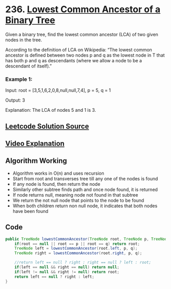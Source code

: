# 236. [Lowest Common Ancestor of a Binary Tree](https://leetcode.com/problems/lowest-common-ancestor-of-a-binary-tree/description/)

Given a binary tree, find the lowest common ancestor (LCA) of two given nodes in the tree.

According to the definition of LCA on Wikipedia: “The lowest common ancestor is defined between two nodes p and q as the lowest node in T that has both p and q as descendants (where we allow a node to be a descendant of itself).”

### Example 1:
Input: root = [3,5,1,6,2,0,8,null,null,7,4], p = 5, q = 1

Output: 3

Explanation: The LCA of nodes 5 and 1 is 3.

## [Leetcode Solution Source](https://leetcode.com/problems/lowest-common-ancestor-of-a-binary-tree/solutions/65225/4-lines-c-java-python-ruby/)

## [Video Explanation](https://youtu.be/13m9ZCB8gjw)

## Algorithm Working 
* Algorithm works in O(n) and uses recursion
* Start from root and transverses tree till any one of the nodes is found
* If any node is found, then return the node
* Similarly other subtree finds path and once node found, it is returned
* If node returns null, meaning node not found in that subtree
* We return the not null node that points to the node to be found
* When both children return non null node, it indicates that both nodes have been found

## Code
```java
public TreeNode lowestCommonAncestor(TreeNode root, TreeNode p, TreeNode q) {
    if(root == null || root == p || root == q) return root;
    TreeNode left = lowestCommonAncestor(root.left, p, q);
    TreeNode right = lowestCommonAncestor(root.right, p, q);

    //return left == null ? right : right == null ? left : root;
    if(left == null && right == null) return null; 
    if(left != null && right != null) return root;  
    return left == null ? right : left;
}
```